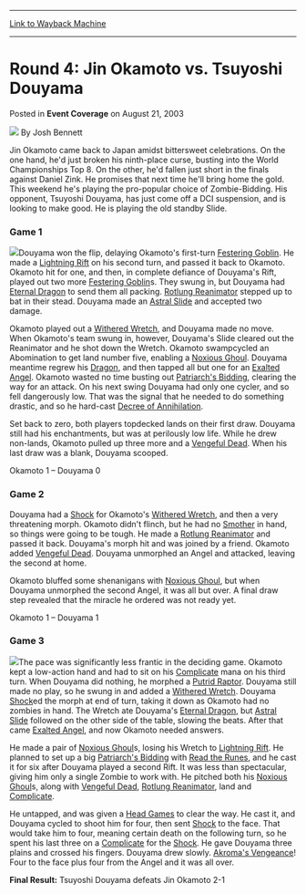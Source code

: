 
---
[Link to Wayback Machine](https://web.archive.org/web/20220629232942/https://magic.wizards.com/en/articles/archive/event-coverage/round-4-jin-okamoto-vs-tsuyoshi-douyama-2003-08-21)

[_metadata_:author]:- "Josh Bennett"
[_metadata_:description]:- "Jin Okamoto came back to Japan amidst bittersweet celebrations. On the one hand, he'd just broken his ninth-place curse, busting into the World Championships Top 8. On the other, he'd fallen just short in the finals against Daniel Zink. He promises that next time he'll bring home the gold. This weekend he's playing the pro-popular choice of Zombie-Bidding. His opponent,"
[_metadata_:generator]:- "Drupal 7 (http://drupal.org)"
[_metadata_:node]:- "789306"
[_metadata_:publish_date]:- "2003-08-21"
[_metadata_:source]:- "div-main-content"
[_metadata_:title]:- "Round 4: Jin Okamoto vs. Tsuyoshi Douyama"
[_metadata_:wayback_capture_timestamp]:- "2022-06-29 23:29:42"
[_metadata_:wayback_raw_url]:- "https://web.archive.org/web/20220629232942id_/https://magic.wizards.com/en/articles/archive/event-coverage/round-4-jin-okamoto-vs-tsuyoshi-douyama-2003-08-21"
[_metadata_:wayback_url]:- "https://magic.wizards.com/en/articles/archive/event-coverage/round-4-jin-okamoto-vs-tsuyoshi-douyama-2003-08-21"
---


Round 4: Jin Okamoto vs. Tsuyoshi Douyama
=========================================



 Posted in **Event Coverage**
 on August 21, 2003 






![](https://media.magic.wizards.com/styles/auth_small/public/images/person/authorpic_joshbennett.jpg)
By Josh Bennett











Jin Okamoto came back to Japan amidst bittersweet celebrations. On the one hand, he'd just broken his ninth-place curse, busting into the World Championships Top 8. On the other, he'd fallen just short in the finals against Daniel Zink. He promises that next time he'll bring home the gold. This weekend he's playing the pro-popular choice of Zombie-Bidding. His opponent, Tsuyoshi Douyama, has just come off a DCI suspension, and is looking to make good. He is playing the old standby Slide.

### Game 1

![](https://media.magic.wizards.com/image_legacy_migration/sideboard/images/gpyok03/a982.jpg)Douyama won the flip, delaying Okamoto's first-turn [Festering Goblin](https://gatherer.wizards.com/Pages/Card/Details.aspx?name=Festering+Goblin). He made a [Lightning Rift](https://gatherer.wizards.com/Pages/Card/Details.aspx?name=Lightning+Rift) on his second turn, and passed it back to Okamoto. Okamoto hit for one, and then, in complete defiance of Douyama's Rift, played out two more [Festering Goblin](https://gatherer.wizards.com/Pages/Card/Details.aspx?name=Festering+Goblin)s. They swung in, but Douyama had [Eternal Dragon](https://gatherer.wizards.com/Pages/Card/Details.aspx?name=Eternal+Dragon) to send them all packing. [Rotlung Reanimator](https://gatherer.wizards.com/Pages/Card/Details.aspx?name=Rotlung+Reanimator) stepped up to bat in their stead. Douyama made an [Astral Slide](https://gatherer.wizards.com/Pages/Card/Details.aspx?name=Astral+Slide) and accepted two damage.

Okamoto played out a [Withered Wretch](https://gatherer.wizards.com/Pages/Card/Details.aspx?name=Withered+Wretch), and Douyama made no move. When Okamoto's team swung in, however, Douyama's Slide cleared out the Reanimator and he shot down the Wretch. Okamoto swampcycled an Abomination to get land number five, enabling a [Noxious Ghoul](https://gatherer.wizards.com/Pages/Card/Details.aspx?name=Noxious+Ghoul). Douyama meantime regrew his [Dragon](https://gatherer.wizards.com/Pages/Card/Details.aspx?name=Dragon), and then tapped all but one for an [Exalted Angel](https://gatherer.wizards.com/Pages/Card/Details.aspx?name=Exalted+Angel). Okamoto wasted no time busting out [Patriarch's Bidding](https://gatherer.wizards.com/Pages/Card/Details.aspx?name=Patriarch%27s+Bidding), clearing the way for an attack. On his next swing Douyama had only one cycler, and so fell dangerously low. That was the signal that he needed to do something drastic, and so he hard-cast [Decree of Annihilation](https://gatherer.wizards.com/Pages/Card/Details.aspx?name=Decree+of+Annihilation).

Set back to zero, both players topdecked lands on their first draw. Douyama still had his enchantments, but was at perilously low life. While he drew non-lands, Okamoto pulled up three more and a [Vengeful Dead](https://gatherer.wizards.com/Pages/Card/Details.aspx?name=Vengeful+Dead). When his last draw was a blank, Douyama scooped.

Okamoto 1 – Douyama 0

### Game 2

Douyama had a [Shock](https://gatherer.wizards.com/Pages/Card/Details.aspx?name=Shock) for Okamoto's [Withered Wretch](https://gatherer.wizards.com/Pages/Card/Details.aspx?name=Withered+Wretch), and then a very threatening morph. Okamoto didn't flinch, but he had no [Smother](https://gatherer.wizards.com/Pages/Card/Details.aspx?name=Smother) in hand, so things were going to be tough. He made a [Rotlung Reanimator](https://gatherer.wizards.com/Pages/Card/Details.aspx?name=Rotlung+Reanimator) and passed it back. Douyama's morph hit and was joined by a friend. Okamoto added [Vengeful Dead](https://gatherer.wizards.com/Pages/Card/Details.aspx?name=Vengeful+Dead). Douyama unmorphed an Angel and attacked, leaving the second at home.

Okamoto bluffed some shenanigans with [Noxious Ghoul](https://gatherer.wizards.com/Pages/Card/Details.aspx?name=Noxious+Ghoul), but when Douyama unmorphed the second Angel, it was all but over. A final draw step revealed that the miracle he ordered was not ready yet.

Okamoto 1 – Douyama 1

### Game 3

![](https://media.magic.wizards.com/image_legacy_migration/sideboard/images/gpyok03/a981.jpg)The pace was significantly less frantic in the deciding game. Okamoto kept a low-action hand and had to sit on his [Complicate](https://gatherer.wizards.com/Pages/Card/Details.aspx?name=Complicate) mana on his third turn. When Douyama did nothing, he morphed a [Putrid Raptor](https://gatherer.wizards.com/Pages/Card/Details.aspx?name=Putrid+Raptor). Douyama still made no play, so he swung in and added a [Withered Wretch](https://gatherer.wizards.com/Pages/Card/Details.aspx?name=Withered+Wretch). Douyama [Shock](https://gatherer.wizards.com/Pages/Card/Details.aspx?name=Shock)ed the morph at end of turn, taking it down as Okamoto had no zombies in hand. The Wretch ate Douyama's [Eternal Dragon](https://gatherer.wizards.com/Pages/Card/Details.aspx?name=Eternal+Dragon), but [Astral Slide](https://gatherer.wizards.com/Pages/Card/Details.aspx?name=Astral+Slide) followed on the other side of the table, slowing the beats. After that came [Exalted Angel](https://gatherer.wizards.com/Pages/Card/Details.aspx?name=Exalted+Angel), and now Okamoto needed answers.

He made a pair of [Noxious Ghoul](https://gatherer.wizards.com/Pages/Card/Details.aspx?name=Noxious+Ghoul)s, losing his Wretch to [Lightning Rift](https://gatherer.wizards.com/Pages/Card/Details.aspx?name=Lightning+Rift). He planned to set up a big [Patriarch's Bidding](https://gatherer.wizards.com/Pages/Card/Details.aspx?name=Patriarch%27s+Bidding) with [Read the Runes](https://gatherer.wizards.com/Pages/Card/Details.aspx?name=Read+the+Runes), and he cast it for six after Douyama played a second Rift. It was less than spectacular, giving him only a single Zombie to work with. He pitched both his [Noxious Ghoul](https://gatherer.wizards.com/Pages/Card/Details.aspx?name=Noxious+Ghoul)s, along with [Vengeful Dead](https://gatherer.wizards.com/Pages/Card/Details.aspx?name=Vengeful+Dead), [Rotlung Reanimator](https://gatherer.wizards.com/Pages/Card/Details.aspx?name=Rotlung+Reanimator), land and [Complicate](https://gatherer.wizards.com/Pages/Card/Details.aspx?name=Complicate).

He untapped, and was given a [Head Games](https://gatherer.wizards.com/Pages/Card/Details.aspx?name=Head+Games) to clear the way. He cast it, and Douyama cycled to shoot him for four, then sent [Shock](https://gatherer.wizards.com/Pages/Card/Details.aspx?name=Shock) to the face. That would take him to four, meaning certain death on the following turn, so he spent his last three on a [Complicate](https://gatherer.wizards.com/Pages/Card/Details.aspx?name=Complicate) for the [Shock](https://gatherer.wizards.com/Pages/Card/Details.aspx?name=Shock). He gave Douyama three plains and crossed his fingers. Douyama drew slowly. [Akroma's Vengeance](https://gatherer.wizards.com/Pages/Card/Details.aspx?name=Akroma%27s+Vengeance)! Four to the face plus four from the Angel and it was all over.

**Final Result:** Tsuyoshi Douyama defeats Jin Okamoto 2-1







